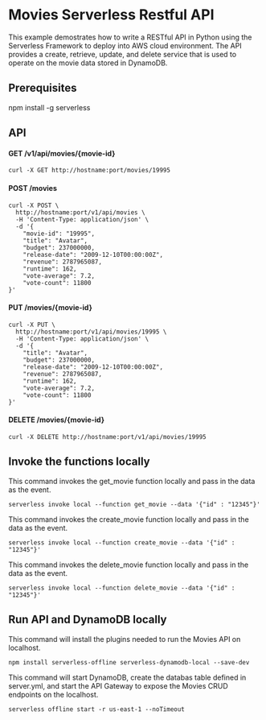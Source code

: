 # Movies Serverless Restful API
This example demostrates how to write a RESTful API in Python using the Serverless Framework to deploy into AWS cloud environment. The API provides a create, retrieve, update, and delete service that is used to operate on the movie data stored in DynamoDB.

## Prerequisites
npm install -g serverless

## API

#### GET /v1/api/movies/{movie-id}

```
curl -X GET http://hostname:port/movies/19995
```

#### POST /movies

```
curl -X POST \
  http://hostname:port/v1/api/movies \
  -H 'Content-Type: application/json' \
  -d '{
	"movie-id": "19995",
	"title": "Avatar",
	"budget": 237000000,
	"release-date": "2009-12-10T00:00:00Z",
	"revenue": 2787965087,
	"runtime": 162,
	"vote-average": 7.2,
	"vote-count": 11800
}'
```

#### PUT /movies/{movie-id}

```
curl -X PUT \
  http://hostname:port/v1/api/movies/19995 \
  -H 'Content-Type: application/json' \
  -d '{
	"title": "Avatar",
	"budget": 237000000,
	"release-date": "2009-12-10T00:00:00Z",
	"revenue": 2787965087,
	"runtime": 162,
	"vote-average": 7.2,
	"vote-count": 11800
}'
```

#### DELETE /movies/{movie-id}

```
curl -X DELETE http://hostname:port/v1/api/movies/19995 
```

## Invoke the functions locally
This command invokes the get_movie function locally and pass in the data as the event.
```
serverless invoke local --function get_movie --data '{"id" : "12345"}'
```

This command invokes the create_movie function locally and pass in the data as the event.
```
serverless invoke local --function create_movie --data '{"id" : "12345"}'
```

This command invokes the delete_movie function locally and pass in the data as the event.
```
serverless invoke local --function delete_movie --data '{"id" : "12345"}'
```

## Run API and DynamoDB locally
This command will install the plugins needed to run the Movies API on localhost.
```
npm install serverless-offline serverless-dynamodb-local --save-dev
```

This command will start DynamoDB, create the databas table defined in server.yml,
and start the API Gateway to expose the Movies CRUD endpoints on the localhost.
```
serverless offline start -r us-east-1 --noTimeout
```
